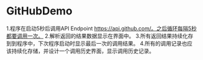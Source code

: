 # GitHubDemo
 1.程序在启动5秒后调用API Endpoint https://api.github.com/。之后循环每隔5秒都要调用一次。 2.解析返回的结果数据显示在界面中。 3.所有返回结果持续化存到到程序中，下次程序启动时显示最后一次的调用结果。 4.所有的调用记录也应该持续化存储，并设计一个调用历史界面，显示调用历史记录。
